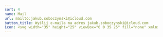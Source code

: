 ```yaml
---
sort: 4
name: Mail
url: mailto:jakub.soboczynski@icloud.com
button_title: Wyślij e-maila na adres jakub.soboczynski@icloud.com
icon: <svg width="35" height="25" viewBox="0 0 35 25" fill="none" xmlns="http://www.w3.org/2000/svg"> <path d="M1 0.979797V1.4798M1 23.9798V23.4798M1 23.4798H34H35M1 23.4798V1.4798M1 23.4798H0M34 23.9798V1.4798M34 0.979797V1.4798M34 1.4798H1M34 1.4798L21.4828 12.4798M34 1.4798H35M1 1.4798L13.5172 12.4798M1 1.4798H0M33.5 22.9798L21.4828 12.4798M21.4828 12.4798L18.8202 14.8196C18.0651 15.4832 16.9349 15.4832 16.1798 14.8196L13.5172 12.4798M1.5 22.9798L13.5172 12.4798" stroke="white" stroke-width="2"/></svg>
---
```

